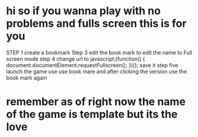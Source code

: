 # hi so if you wanna play with no problems and fulls screen this is for you
STEP 1 create a bookmark
Step 3 edit the book mark to edit the name to Full screen mode
step 4 change url to javascript:(function() { document.documentElement.requestFullscreen(); })();  save it
step five launch the game use use book mare and after clicking the version use the book mark again
# remember as of right now the name of the game is template but its the love
